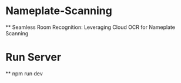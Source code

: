 # Nameplate-Scanning

** Seamless Room Recognition: Leveraging Cloud OCR for Nameplate Scanning

# Run Server
 ** npm run dev

